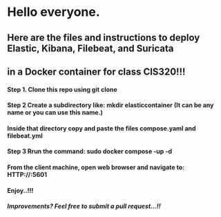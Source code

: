 # Hello everyone. 
## Here are the files and instructions to deploy Elastic, Kibana, Filebeat, and Suricata
## in a Docker container for class CIS320!!!
#### Step 1. Clone this repo using git clone
#### Step 2 Create a subdirectory like: mkdir elasticcontainer (It can be any name or you can use this name.)
#### Inside that directory copy and paste the files compose.yaml and filebeat.yml
#### Step 3 Rrun the command: sudo docker compose -up -d
#### From the client machine, open web browser and navigate to: HTTP://<ip of you Ubuntu Server>:5601
#### Enjoy..!!!
##### Improvements? Feel free to submit a pull request...!!


